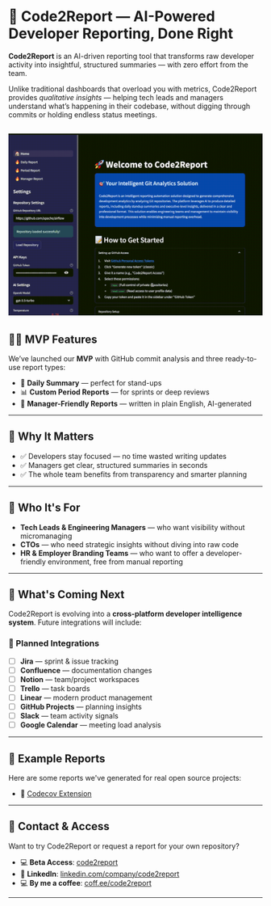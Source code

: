 
# 🚀 Code2Report — AI-Powered Developer Reporting, Done Right

**Code2Report** is an AI-driven reporting tool that transforms raw developer activity into insightful, structured summaries — with zero effort from the team.

Unlike traditional dashboards that overload you with metrics, Code2Report provides *qualitative insights* — helping tech leads and managers understand what’s happening in their codebase, without digging through commits or holding endless status meetings.

![Demo](assets/demo.gif)
---

## 👨‍💻 MVP Features

We’ve launched our **MVP** with GitHub commit analysis and three ready-to-use report types:

* 📅 **Daily Summary** — perfect for stand-ups
* 📊 **Custom Period Reports** — for sprints or deep reviews
* 📄 **Manager-Friendly Reports** — written in plain English, AI-generated

---

## 🧠 Why It Matters

* ✅ Developers stay focused — no time wasted writing updates
* ✅ Managers get clear, structured summaries in seconds
* ✅ The whole team benefits from transparency and smarter planning

---

## 🎯 Who It's For

* **Tech Leads & Engineering Managers** — who want visibility without micromanaging
* **CTOs** — who need strategic insights without diving into raw code
* **HR & Employer Branding Teams** — who want to offer a developer-friendly environment, free from manual reporting

---

## 🔭 What's Coming Next

Code2Report is evolving into a **cross-platform developer intelligence system**. Future integrations will include:

### 🔌 Planned Integrations

* [ ] **Jira** — sprint & issue tracking
* [ ] **Confluence** — documentation changes
* [ ] **Notion** — team/project workspaces
* [ ] **Trello** — task boards
* [ ] **Linear** — modern product management
* [ ] **GitHub Projects** — planning insights
* [ ] **Slack** — team activity signals
* [ ] **Google Calendar** — meeting load analysis

---

## 📁 Example Reports

Here are some reports we've generated for real open source projects:

* 🔗 [Codecov Extension](reports/codecov_extension.md)

---

## 🤝 Contact & Access

Want to try Code2Report or request a report for your own repository?

* 💻 **Beta Access**: [code2report](https://zkrov-code2report-28ee.twc1.net)
* 💼 **LinkedIn**: [linkedin.com/company/code2report](https://linkedin.com/company/code2report)
* 💻 **By me a coffee**: [coff.ee/code2report](https://buymeacoffee.com/code2report/extras)

---

